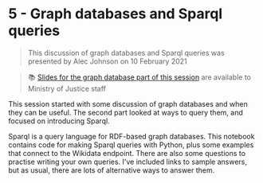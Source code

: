 # 5 - Graph databases and Sparql queries

> This discussion of graph databases and Sparql queries was presented by Alec Johnson on 10 February 2021

> :books: [Slides for the graph database part of this session](https://docs.google.com/presentation/d/1BfNzlzdyLSNi53ARf9Ltl_YVPe2Y7l6PZsQ7eK0yv_U/edit?usp=sharing) are available to Ministry of Justice staff

This session started with some discussion of graph databases and when they can be useful. The second part looked at ways to query them, and focused on introducing Sparql.

Sparql is a query language for RDF-based graph databases. This notebook contains code for making Sparql queries with Python, plus some examples that connect to the Wikidata endpoint. There are also some questions to practise writing your own queries. I've included links to sample answers, but as usual, there are lots of alternative ways to answer them.